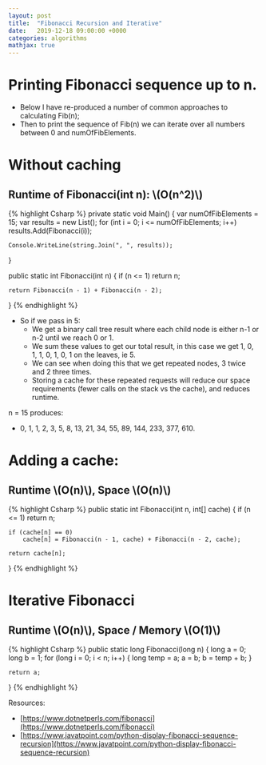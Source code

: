 ```yaml
---
layout: post
title:  "Fibonacci Recursion and Iterative"
date:   2019-12-18 09:00:00 +0000
categories: algorithms
mathjax: true
---
```



# Printing Fibonacci sequence up to n.

- Below I have re-produced a number of common approaches to calculating Fib(n);
- Then to print the sequence of Fib(n) we can iterate over all numbers between 0 and numOfFibElements.

# Without caching

## Runtime of Fibonacci(int n): \\(O(n^2)\\)

{% highlight Csharp %}
private static void Main()
{
    var numOfFibElements = 15;
    var results = new List<int>();
    for (int i = 0; i <= numOfFibElements; i++)
        results.Add(Fibonacci(i));

    Console.WriteLine(string.Join(", ", results));
}

public static int Fibonacci(int n)
{
    if (n <= 1)
        return n;

    return Fibonacci(n - 1) + Fibonacci(n - 2);
}
{% endhighlight %}

- So if we pass in 5:
  - We get a binary call tree result where each child node is either n-1 or n-2 until we reach 0 or 1.
  - We sum these values to get our total result, in this case we get 1, 0, 1, 1, 0, 1, 0, 1 on the leaves, ie 5.
  - We can see when doing this that we get repeated nodes, 3 twice and 2 three times.
  - Storing a cache for these repeated requests will reduce our space requirements (fewer calls on the stack vs the cache), and reduces runtime.

n = 15 produces:
- 0, 1, 1, 2, 3, 5, 8, 13, 21, 34, 55, 89, 144, 233, 377, 610.

# Adding a cache:

## Runtime \\(O(n)\\), Space \\(O(n)\\)

{% highlight Csharp %}
public static int Fibonacci(int n, int[] cache)
{
    if (n <= 1)
        return n;

    if (cache[n] == 0)
        cache[n] = Fibonacci(n - 1, cache) + Fibonacci(n - 2, cache);

    return cache[n];
}
{% endhighlight %}

# Iterative Fibonacci
## Runtime \\(O(n)\\), Space / Memory \\(O(1)\\)

{% highlight Csharp %}
public static long Fibonacci(long n)
{
    long a = 0;
    long b = 1;
    for (long i = 0; i < n; i++)
    {
        long temp = a;
        a = b;
        b = temp + b;
    }

    return a;
}
{% endhighlight %}

Resources:
- [https://www.dotnetperls.com/fibonacci](https://www.dotnetperls.com/fibonacci)
- [https://www.javatpoint.com/python-display-fibonacci-sequence-recursion](https://www.javatpoint.com/python-display-fibonacci-sequence-recursion)
